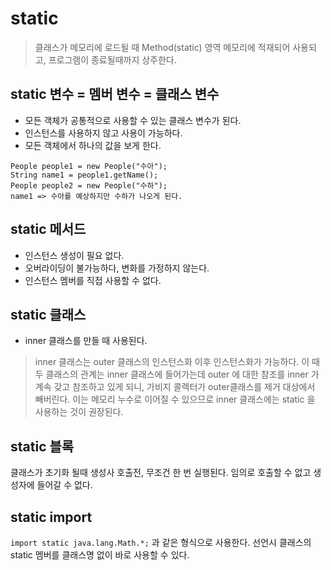# static
> 클래스가 메모리에 로드될 때 Method(static) 영역 메모리에 적재되어 사용되고, 프로그램이 종료될때까지 상주한다.

## static 변수 = 멤버 변수 = 클래스 변수
- 모든 객체가 공통적으로 사용할 수 있는 클래스 변수가 된다.
- 인스턴스를 사용하지 않고 사용이 가능하다.
- 모든 객체에서 하나의 값을 보게 한다.
```
People people1 = new People("수아");
String name1 = people1.getName();
People people2 = new People("수하");
name1 => 수아를 예상하지만 수하가 나오게 된다.
```

## static 메서드
- 인스턴스 생성이 필요 없다.
- 오버라이딩이 불가능하다, 변화를 가정하지 않는다.
- 인스턴스 멤버를 직접 사용할 수 없다.

## static 클래스
- inner 클래스를 만들 때 사용된다.
> inner 클래스는 outer 클래스의 인스턴스화 이후 인스턴스화가 가능하다.
> 이 때 두 클래스의 관계는 inner 클래스에 들어가는데 outer 에 대한 참조를 inner 가 계속 갖고 참조하고 있게 되니, 가비지 콜렉터가 outer클래스를 제거 대상에서 빼버린다.
> 이는 메모리 누수로 이어질 수 있으므로 inner 클래스에는 static 을 사용하는 것이 권장된다.

## static 블록
클래스가 초기화 될때 생성사 호출전, 무조건 한 번 실행된다.
임의로 호출할 수 없고 생성자에 들어갈 수 없다.

## static import
``import static java.lang.Math.*;`` 과 같은 형식으로 사용한다.
선언시 클래스의 static 멤버를 클래스명 없이 바로 사용할 수 있다.